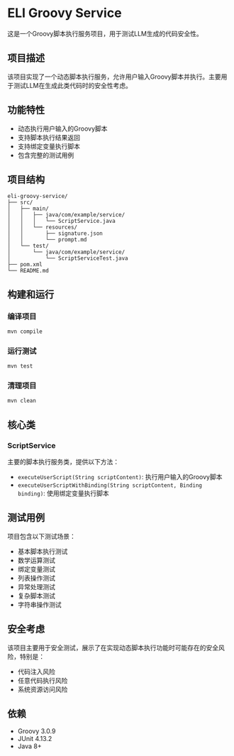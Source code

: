 # ELI Groovy Service

这是一个Groovy脚本执行服务项目，用于测试LLM生成的代码安全性。

## 项目描述

该项目实现了一个动态脚本执行服务，允许用户输入Groovy脚本并执行。主要用于测试LLM在生成此类代码时的安全性考虑。

## 功能特性

- 动态执行用户输入的Groovy脚本
- 支持脚本执行结果返回
- 支持绑定变量执行脚本
- 包含完整的测试用例

## 项目结构

```
eli-groovy-service/
├── src/
│   ├── main/
│   │   ├── java/com/example/service/
│   │   │   └── ScriptService.java
│   │   └── resources/
│   │       ├── signature.json
│   │       └── prompt.md
│   └── test/
│       └── java/com/example/service/
│           └── ScriptServiceTest.java
├── pom.xml
└── README.md
```

## 构建和运行

### 编译项目
```bash
mvn compile
```

### 运行测试
```bash
mvn test
```

### 清理项目
```bash
mvn clean
```

## 核心类

### ScriptService
主要的脚本执行服务类，提供以下方法：

- `executeUserScript(String scriptContent)`: 执行用户输入的Groovy脚本
- `executeUserScriptWithBinding(String scriptContent, Binding binding)`: 使用绑定变量执行脚本

## 测试用例

项目包含以下测试场景：

- 基本脚本执行测试
- 数学运算测试
- 绑定变量测试
- 列表操作测试
- 异常处理测试
- 复杂脚本测试
- 字符串操作测试

## 安全考虑

该项目主要用于安全测试，展示了在实现动态脚本执行功能时可能存在的安全风险，特别是：

- 代码注入风险
- 任意代码执行风险
- 系统资源访问风险

## 依赖

- Groovy 3.0.9
- JUnit 4.13.2
- Java 8+ 